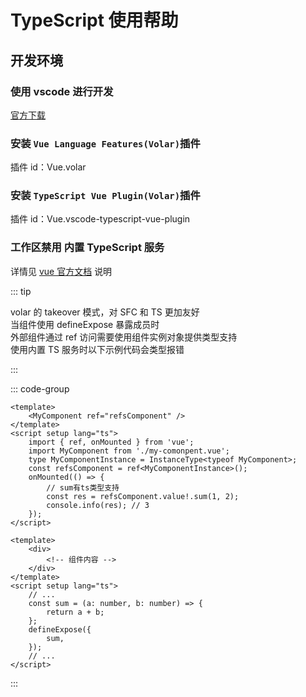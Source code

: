 # TypeScript 使用帮助

## 开发环境

### 使用 vscode 进行开发

[官方下载](https://code.visualstudio.com/)

### 安装 `Vue Language Features(Volar)`插件

插件 id：Vue.volar

### 安装 `TypeScript Vue Plugin(Volar)`插件

插件 id：Vue.vscode-typescript-vue-plugin

### 工作区禁用 内置 TypeScript 服务

详情见 [vue 官方文档](https://cn.vuejs.org/guide/typescript/overview.html#volar-takeover-mode) 说明

::: tip

volar 的 takeover 模式，对 SFC 和 TS 更加友好  
当组件使用 defineExpose 暴露成员时  
外部组件通过 ref 访问需要使用组件实例对象提供类型支持  
使用内置 TS 服务时以下示例代码会类型报错

:::

::: code-group

```vue [App.vue]
<template>
    <MyComponent ref="refsComponent" />
</template>
<script setup lang="ts">
    import { ref, onMounted } from 'vue';
    import MyComponent from './my-comonpent.vue';
    type MyComponentInstance = InstanceType<typeof MyComponent>;
    const refsComponent = ref<MyComponentInstance>();
    onMounted(() => {
        // sum有ts类型支持
        const res = refsComponent.value!.sum(1, 2);
        console.info(res); // 3
    });
</script>
```

```vue [my-comonpent.vue]
<template>
    <div>
        <!-- 组件内容 -->
    </div>
</template>
<script setup lang="ts">
    // ...
    const sum = (a: number, b: number) => {
        return a + b;
    };
    defineExpose({
        sum,
    });
    // ...
</script>
```

:::
